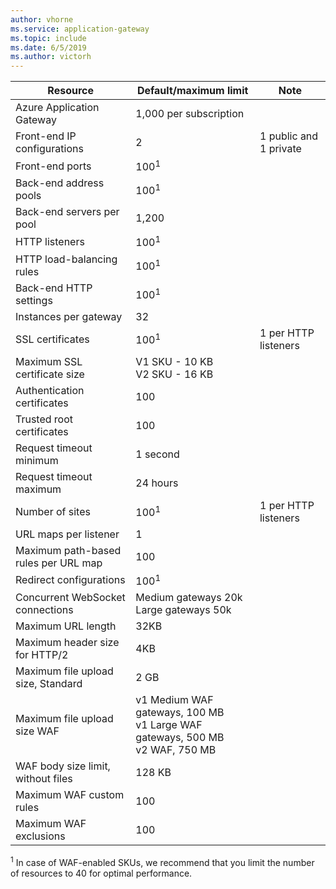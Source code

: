 ```yaml
---
author: vhorne
ms.service: application-gateway
ms.topic: include
ms.date: 6/5/2019
ms.author: victorh
---
```

| Resource | Default/maximum limit | Note |
| --- | --- | --- |
| Azure Application Gateway |1,000 per subscription | |
| Front-end IP configurations |2 |1 public and 1 private |
| Front-end ports |100<sup>1</sup> | |
| Back-end address pools |100<sup>1</sup> | |
| Back-end servers per pool |1,200 | |
| HTTP listeners |100<sup>1</sup> | |
| HTTP load-balancing rules |100<sup>1</sup> | |
| Back-end HTTP settings |100<sup>1</sup> | |
| Instances per gateway |32 | |
| SSL certificates |100<sup>1</sup> |1 per HTTP listeners |
| Maximum SSL certificate size |V1 SKU - 10 KB<br>V2 SKU - 16 KB| |
| Authentication certificates |100 | |
| Trusted root certificates |100 | |
| Request timeout minimum |1 second | |
| Request timeout maximum |24 hours | |
| Number of sites |100<sup>1</sup> |1 per HTTP listeners |
| URL maps per listener |1 | |
| Maximum path-based rules per URL map|100||
| Redirect configurations |100<sup>1</sup>| |
| Concurrent WebSocket connections |Medium gateways 20k<br> Large gateways 50k| |
| Maximum URL length|32KB| |
| Maximum header size for HTTP/2 |4KB| |
| Maximum file upload size, Standard |2 GB | |
| Maximum file upload size WAF |v1 Medium WAF gateways, 100 MB<br>v1 Large WAF gateways, 500 MB<br>v2 WAF, 750 MB| |
| WAF body size limit, without files|128 KB||
| Maximum WAF custom rules|100||
| Maximum WAF exclusions|100||

<sup>1</sup> In case of WAF-enabled SKUs, we recommend that you limit the number of resources to 40 for optimal performance.
